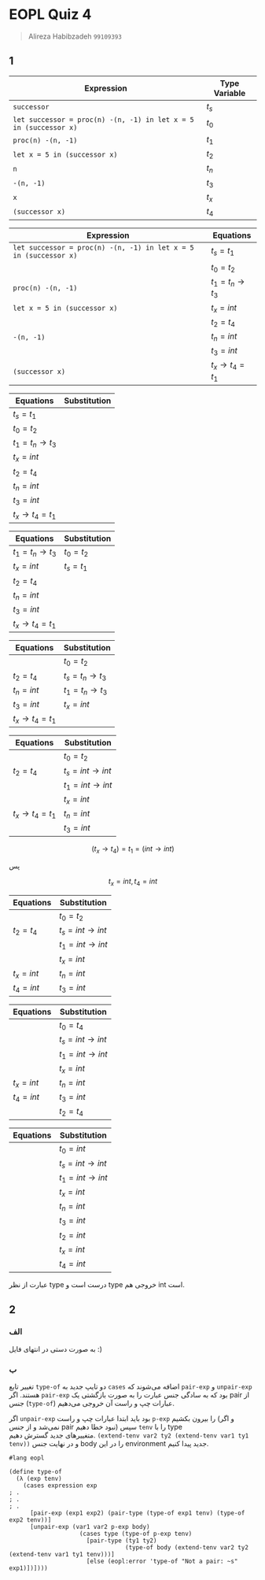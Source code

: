 # EOPL Quiz 4
> Alireza Habibzadeh `99109393`

## 1

| Expression                                                       | Type Variable |
| ---------------------------------------------------------------- | ------------- |
| `successor`                                                      | $t_s$         |
| `let successor = proc(n) -(n, -1) in let x = 5 in (successor x)` | $t_0$         |
| `proc(n) -(n, -1)`                                               | $t_1$         |
| `let x = 5 in (successor x)`                                     | $t_2$         |
| `n`                                                              | $t_n$         |
| `-(n, -1)`                                                       | $t_3$         |
| `x`                                                              | $t_x$         |
| `(successor x)`                                                  | $t_4$         |


| Expression                                                       | Equations     |
| ---------------------------------------------------------------- | ------------- |
| `let successor = proc(n) -(n, -1) in let x = 5 in (successor x)` | $t_s = t_1$   |
|                                                                  | $t_0 = t_2$   |
| `proc(n) -(n, -1)`                                               | $t_1 = t_n \to t_3$ |
| `let x = 5 in (successor x)`                                     | $t_x = int$   |
|                                                                  | $t_2 = t_4$   |
| `-(n, -1)`                                                       | $t_n = int$   |
|                                                                  | $t_3 = int$   |
| `(successor x)`                                                  | $t_x \to t_4 = t_1$ |


| Equations           | Substitution  |
| ------------------- | ------------- |
| $t_s = t_1$         |               |
| $t_0 = t_2$         |               |
| $t_1 = t_n \to t_3$ |               |
| $t_x = int$         |               |
| $t_2 = t_4$         |               |
| $t_n = int$         |               |
| $t_3 = int$         |               |
| $t_x \to t_4 = t_1$ |               |


| Equations           | Substitution  |
| ------------------- | ------------- |
| $t_1 = t_n \to t_3$ | $t_0 = t_2$   |
| $t_x = int$         | $t_s = t_1$   |
| $t_2 = t_4$         |               |
| $t_n = int$         |               |
| $t_3 = int$         |               |
| $t_x \to t_4 = t_1$ |               |

| Equations           | Substitution  |
| ------------------- | ------------- |
|                     | $t_0 = t_2$ |
| $t_2 = t_4$         | $t_s = t_n \to t_3$ |
| $t_n = int$         | $t_1 = t_n \to t_3$ |
| $t_3 = int$         | $t_x = int$ |
| $t_x \to t_4 = t_1$ |               |

| Equations           | Substitution  |
| ------------------- | ------------- |
|                     | $t_0 = t_2$ |
| $t_2 = t_4$         | $t_s = int \to int$ |
|                     | $t_1 = int \to int$ |
|                     | $t_x = int$ |
| $t_x \to t_4 = t_1$ | $t_n = int$ |
|                     | $t_3 = int$ |


$$ (t_x \to t_4) = t_1 = (int \to int) $$

پس

$$ t_x = int, t_4 = int $$

| Equations           | Substitution  |
| ------------------- | ------------- |
|                     | $t_0 = t_2$ |
| $t_2 = t_4$         | $t_s = int \to int$ |
|                     | $t_1 = int \to int$ |
|                     | $t_x = int$ |
| $t_x = int$         | $t_n = int$ |
| $t_4 = int$         | $t_3 = int$ |


| Equations           | Substitution  |
| ------------------- | ------------- |
|                     | $t_0 = t_4$ |
|                     | $t_s = int \to int$ |
|                     | $t_1 = int \to int$ |
|                     | $t_x = int$ |
| $t_x = int$         | $t_n = int$ |
| $t_4 = int$         | $t_3 = int$ |
|                     | $t_2 = t_4$ |


| Equations           | Substitution  |
| ------------------- | ------------- |
|                     | $t_0 = int$ |
|                     | $t_s = int \to int$ |
|                     | $t_1 = int \to int$ |
|                     | $t_x = int$ |
|                     | $t_n = int$ |
|                     | $t_3 = int$ |
|                     | $t_2 = int$ |
|                     | $t_x = int$ |
|                     | $t_4 = int$ |

عبارت از نظر type درست است و type خروجی هم int است.


## 2

### الف
به صورت دستی در انتهای فایل :)

### ب

تغییر تابع `type-of`
دو تایپ جدید به `cases` اضافه می‌شوند که
`pair-exp`
و
`unpair-exp`
هستند.
اگر `pair-exp` بود که به سادگی جنس عبارت را به صورت بازگشتی یک pair از جنس (`type-of`) عبارات چپ و راست آن خروجی می‌دهیم.

اگر `unpair-exp` بود باید ابتدا عبارات چپ و راست `p-exp` را بیرون بکشیم (و اگر نمی‌شد و از جنس pair نبود خطا دهیم) سپس `tenv` را با type  
متغییرهای جدید گسترش دهیم.
`(extend-tenv var2 ty2 (extend-tenv var1 ty1 tenv))`
و در نهایت جنس body را در این environment
جدید پیدا کنیم.

```racket
#lang eopl

(define type-of
  (λ (exp tenv)
    (cases expression exp
; .
; .
; .
      [pair-exp (exp1 exp2) (pair-type (type-of exp1 tenv) (type-of exp2 tenv))]
      [unpair-exp (var1 var2 p-exp body)
                    (cases type (type-of p-exp tenv)
                      [pair-type (ty1 ty2)
                                 (type-of body (extend-tenv var2 ty2 (extend-tenv var1 ty1 tenv)))]
                      [else (eopl:error 'type-of "Not a pair: ~s" exp1)])])))
```

